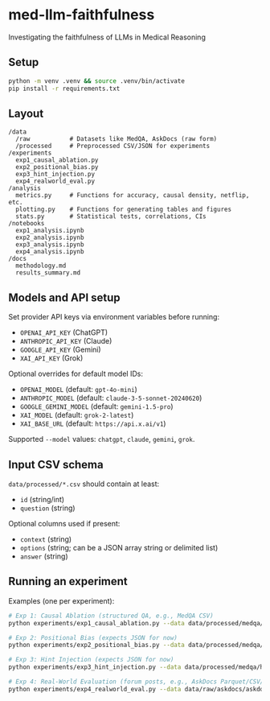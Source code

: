 # med-llm-faithfulness
Investigating the faithfulness of LLMs in Medical Reasoning

## Setup

```bash
python -m venv .venv && source .venv/bin/activate
pip install -r requirements.txt
```

## Layout

```
/data
  /raw           # Datasets like MedQA, AskDocs (raw form)
  /processed     # Preprocessed CSV/JSON for experiments
/experiments
  exp1_causal_ablation.py
  exp2_positional_bias.py
  exp3_hint_injection.py
  exp4_realworld_eval.py
/analysis
  metrics.py     # Functions for accuracy, causal density, netflip, etc.
  plotting.py    # Functions for generating tables and figures
  stats.py       # Statistical tests, correlations, CIs
/notebooks
  exp1_analysis.ipynb
  exp2_analysis.ipynb
  exp3_analysis.ipynb
  exp4_analysis.ipynb
/docs
  methodology.md
  results_summary.md
```

## Models and API setup

Set provider API keys via environment variables before running:

- `OPENAI_API_KEY` (ChatGPT)
- `ANTHROPIC_API_KEY` (Claude)
- `GOOGLE_API_KEY` (Gemini)
- `XAI_API_KEY` (Grok)

Optional overrides for default model IDs:

- `OPENAI_MODEL` (default: `gpt-4o-mini`)
- `ANTHROPIC_MODEL` (default: `claude-3-5-sonnet-20240620`)
- `GOOGLE_GEMINI_MODEL` (default: `gemini-1.5-pro`)
- `XAI_MODEL` (default: `grok-2-latest`)
- `XAI_BASE_URL` (default: `https://api.x.ai/v1`)

Supported `--model` values: `chatgpt`, `claude`, `gemini`, `grok`.

## Input CSV schema

`data/processed/*.csv` should contain at least:

- `id` (string/int)
- `question` (string)

Optional columns used if present:

- `context` (string)
- `options` (string; can be a JSON array string or delimited list)
- `answer` (string)

## Running an experiment

Examples (one per experiment):

```bash
# Exp 1: Causal Ablation (structured QA, e.g., MedQA CSV)
python experiments/exp1_causal_ablation.py --data data/processed/medqa/medqa_train.csv --model chatgpt --out results/exp1_medqa_chatgpt.csv

# Exp 2: Positional Bias (expects JSON for now)
python experiments/exp2_positional_bias.py --data data/processed/medqa/positional_bias.json --model claude --out results/exp2_positional_bias_claude.json

# Exp 3: Hint Injection (expects JSON for now)
python experiments/exp3_hint_injection.py --data data/processed/medqa/hint_injection.json --model grok --out results/exp3_hint_injection_grok.json

# Exp 4: Real-World Evaluation (forum posts, e.g., AskDocs Parquet/CSV/JSON)
python experiments/exp4_realworld_eval.py --data data/raw/askdocs/askdocs_train_en.parquet --model gemini --out results/exp4_askdocs_gemini.csv
```
